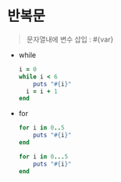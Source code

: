 # 반복문



>   문자열내에 변수 삽입 : #{var}

-   while

    ```ruby
    i = 0
    while i < 6
      	puts "#{i}"
      i = i + 1
    end
    ```

-   for

    ```ruby
    for i in 0..5
    	puts "#{i}"
    end
    
    for i in 0...5
    	puts "#{i}"
    end
    ```

    